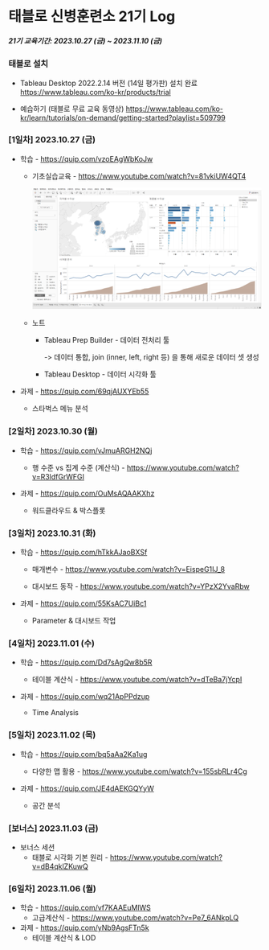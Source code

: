 # 태블로 신병훈련소 21기 Log

##### 21기 교육기간: 2023.10.27 (금) ~ 2023.11.10 (금)



### 태블로 설치

- Tableau Desktop 2022.2.14 버전 (14일 평가판) 설치 완료
  https://www.tableau.com/ko-kr/products/trial

- 예습하기 (태블로 무료 교육 동영상)
  https://www.tableau.com/ko-kr/learn/tutorials/on-demand/getting-started?playlist=509799



### [1일차] 2023.10.27 (금)

- 학습 - https://quip.com/vzoEAgWbKoJw

  - 기초실습교육 - https://www.youtube.com/watch?v=81vkiUW4QT4

    ![image-20231101023808827](%5B2023.10.27%5D%201%EC%9D%BC%EC%B0%A8.assets/image-20231101023808827.png)

  - 노트
    
    - Tableau Prep Builder - 데이터 전처리 툴
    
      -> 데이터 통합, join (inner, left, right 등) 을 통해 새로운 데이터 셋 생성
    
    - Tableau Desktop - 데이터 시각화 툴

- 과제 - https://quip.com/69qjAUXYEb55
  - 스타벅스 메뉴 분석



### [2일차] 2023.10.30 (월)

- 학습 - https://quip.com/vJmuARGH2NQj
  - 행 수준 vs 집계 수준 (계산식) - https://www.youtube.com/watch?v=R3ldfGrWFGI

- 과제 - https://quip.com/OuMsAQAAKXhz
  - 워드클라우드 & 박스플롯



### [3일차] 2023.10.31 (화)

- 학습 - https://quip.com/hTkkAJaoBXSf

  - 매개변수 - https://www.youtube.com/watch?v=EispeG1IJ_8

  - 대시보드 동작 - https://www.youtube.com/watch?v=YPzX2YvaRbw


- 과제 - https://quip.com/55KsAC7UiBc1
  - Parameter & 대시보드 작업



### [4일차] 2023.11.01 (수)

- 학습 - https://quip.com/Dd7sAgQw8b5R
  - 테이블 계산식 - https://www.youtube.com/watch?v=dTeBa7jYcpI

- 과제 - https://quip.com/wq21ApPPdzup
  - Time Analysis



### [5일차] 2023.11.02 (목)

- 학습 - https://quip.com/bq5aAa2Ka1ug
  - 다양한 맵 활용 - https://www.youtube.com/watch?v=155sbRLr4Cg

- 과제 - https://quip.com/JE4dAEKGQYyW
  - 공간 분석



### [보너스] 2023.11.03 (금)

- 보너스 세션
  - 태블로 시각화 기본 원리 - https://www.youtube.com/watch?v=dB4qklZKuwQ



### [6일차] 2023.11.06 (월)

- 학습 - https://quip.com/vf7KAAEuMlWS
  - 고급계산식 - https://www.youtube.com/watch?v=Pe7_6ANkpLQ
- 과제 - https://quip.com/yNb9AgsFTn5k
  - 테이블 계산식 & LOD

